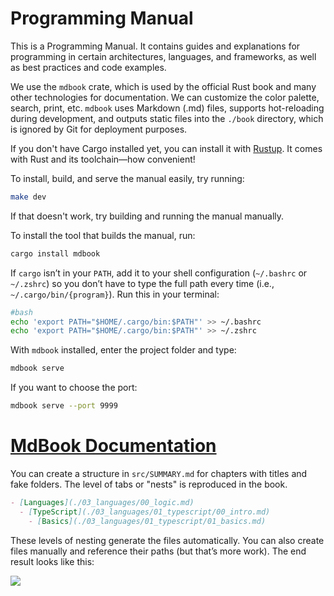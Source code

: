 # Programming Manual

This is a Programming Manual. It contains guides and explanations for programming in certain architectures, languages, and frameworks, as well as best practices and code examples.

We use the `mdbook` crate, which is used by the official Rust book and many other technologies for documentation. We can customize the color palette, search, print, etc. `mdbook` uses Markdown (.md) files, supports hot-reloading during development, and outputs static files into the `./book` directory, which is ignored by Git for deployment purposes.

If you don't have Cargo installed yet, you can install it with [Rustup](https://www.rust-lang.org/tools/install). It comes with Rust and its toolchain—how convenient!

To install, build, and serve the manual easily, try running:

```bash
make dev
```

If that doesn't work, try building and running the manual manually.

To install the tool that builds the manual, run:

```bash
cargo install mdbook
```

If `cargo` isn’t in your `PATH`, add it to your shell configuration (`~/.bashrc` or `~/.zshrc`) so you don’t have to type the full path every time (i.e., `~/.cargo/bin/{program}`). Run this in your terminal:

```bash
#bash
echo 'export PATH="$HOME/.cargo/bin:$PATH"' >> ~/.bashrc
echo 'export PATH="$HOME/.cargo/bin:$PATH"' >> ~/.zshrc
```

With `mdbook` installed, enter the project folder and type:

```bash
mdbook serve
```

If you want to choose the port:

```bash
mdbook serve --port 9999
```

# [MdBook Documentation](https://rust-lang.github.io/mdBook/index.html)

You can create a structure in `src/SUMMARY.md` for chapters with titles and fake folders. The level of tabs or "nests" is reproduced in the book.

```markdown
- [Languages](./03_languages/00_logic.md)
  - [TypeScript](./03_languages/01_typescript/00_intro.md)
    - [Basics](./03_languages/01_typescript/01_basics.md)
```

These levels of nesting generate the files automatically. You can also create files manually and reference their paths (but that’s more work). The end result looks like this:

![](./assets/nesting.png)
